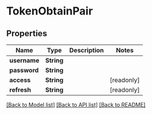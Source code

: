 # TokenObtainPair

## Properties
Name | Type | Description | Notes
------------ | ------------- | ------------- | -------------
**username** | **String** |  | 
**password** | **String** |  | 
**access** | **String** |  | [readonly] 
**refresh** | **String** |  | [readonly] 

[[Back to Model list]](../README.md#documentation-for-models) [[Back to API list]](../README.md#documentation-for-api-endpoints) [[Back to README]](../README.md)


